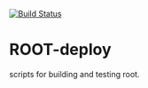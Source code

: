 [![Build Status](http://ci.sagrid.ac.za/buildStatus/icon?job=root-deploy)](http://ci.sagrid.ac.za/job/root-deploy)
# ROOT-deploy

scripts for building and testing root.
